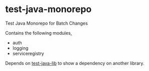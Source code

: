 # test-java-monorepo
Test Java Monorepo for Batch Changes

Contains the following modules,
* auth
* logging
* serviceregistry

Depends on [test-java-lib](https://github.com/sourcegraph-testing/test-java-lib) to show a dependency on another library.
